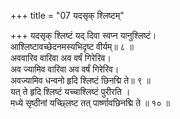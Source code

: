 +++
title = "07 यदसृक् श्लिष्टम्"

+++
यदसृक् श्लिष्टं यद् दिवा स्वप्न यानुश्लिष्टं।  
आश्लिष्टावच्छेदनमस्यभिदृष्ट वीर्यम्॥ ८ ॥  
अववारिव वारिवा अव वर्षं गिरेरिव।  
अव ज्यामिव वारिवा अव वर्षं गिरेरिव।  
अवज्यामिव धन्वनो हृदि श्लिष्टं छिनद्मि ते॥ ९ ॥  
यत् ते हृदि श्लिष्टं यच्चाश्लिष्टं पुरीरति ।  
मध्ये सृष्ठीनां यच्छ्लिष्ट तत् पार्ष्णावछिनद्मि ते ॥ १० ॥